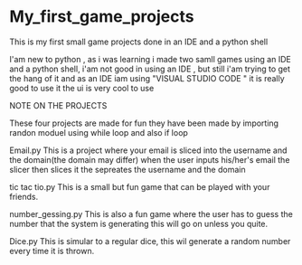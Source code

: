 # My_first_game_projects


This is my first small game projects done in an IDE and a python shell 

I'am new to python , as i was learning i made two samll games using an IDE and a python shell,
i'am not good in using an IDE , but still i'am trying to get the hang of it 
and as an IDE iam using "VISUAL STUDIO CODE " it is really good to use it the ui is very cool to use 

NOTE ON THE PROJECTS

These four projects are made for fun
they have been made by importing randon moduel
using while loop and also if loop 

Email.py 
This is a project where your email is sliced into the username and the domain(the domain may differ)
when the user inputs his/her's email the slicer then slices it the sepreates the username and the domain

tic tac tio.py
This is a small but fun game that can be played with your friends.

number_gessing.py
This is also a fun game where the user has to guess the number that the system is generating this will go on 
unless you quite.

Dice.py
This is simular to a regular dice, this wil generate a random number every time it is thrown.
